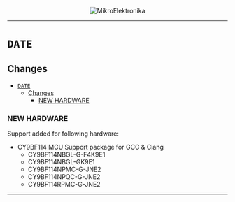 <p align="center">
  <img src="http://www.mikroe.com/img/designs/beta/logo_small.png?raw=true" alt="MikroElektronika"/>
</p>

---

# `DATE`

## Changes

- [`DATE`](#date)
  - [Changes](#changes)
    - [NEW HARDWARE](#new-hardware)

### NEW HARDWARE

Support added for following hardware:

+ CY9BF114 MCU Support package for GCC & Clang
  + CY9BF114NBGL-G-F4K9E1
  + CY9BF114NBGL-GK9E1
  + CY9BF114NPMC-G-JNE2
  + CY9BF114NPQC-G-JNE2
  + CY9BF114RPMC-G-JNE2

---
